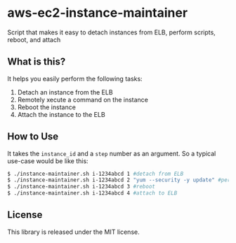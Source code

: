 # aws-ec2-instance-maintainer
Script that makes it easy to detach instances from ELB, perform scripts, reboot, and attach

What is this? 
----- 
It helps you easily perform the following tasks:  
1. Detach an instance from the ELB
2. Remotely xecute a command on the instance
3. Reboot the instance
4. Attach the instance to the ELB

How to Use
-----
It takes the `instance_id` and a `step` number as an argument. So a typical use-case would be like this:  

```bash
$ ./instance-maintainer.sh i-1234abcd 1 #detach from ELB
$ ./instance-maintainer.sh i-1234abcd 2 "yum --security -y update" #perform yum update
$ ./instance-maintainer.sh i-1234abcd 3 #reboot
$ ./instance-maintainer.sh i-1234abcd 4 #attach to ELB
```

License
----------
This library is released under the MIT license.




